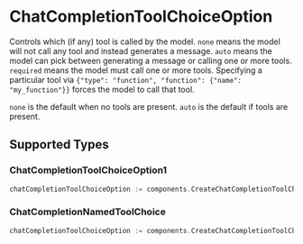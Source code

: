 # ChatCompletionToolChoiceOption

Controls which (if any) tool is called by the model.
`none` means the model will not call any tool and instead generates a message.
`auto` means the model can pick between generating a message or calling one or more tools.
`required` means the model must call one or more tools.
Specifying a particular tool via `{"type": "function", "function": {"name": "my_function"}}` forces the model to call that tool.

`none` is the default when no tools are present. `auto` is the default if tools are present.



## Supported Types

### ChatCompletionToolChoiceOption1

```go
chatCompletionToolChoiceOption := components.CreateChatCompletionToolChoiceOptionChatCompletionToolChoiceOption1(components.ChatCompletionToolChoiceOption1{/* values here */})
```

### ChatCompletionNamedToolChoice

```go
chatCompletionToolChoiceOption := components.CreateChatCompletionToolChoiceOptionChatCompletionNamedToolChoice(components.ChatCompletionNamedToolChoice{/* values here */})
```

